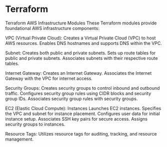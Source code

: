 # Terraform
Terraform AWS Infrastructure Modules
These Terraform modules provide foundational AWS infrastructure components:

VPC (Virtual Private Cloud):
Creates a Virtual Private Cloud (VPC) to host AWS resources.
Enables DNS hostnames and supports DNS within the VPC.

Subnet:
Creates both public and private subnets.
Sets up route tables for public and private subnets.
Associates subnets with their respective route tables.

Internet Gateway:
Creates an Internet Gateway.
Associates the Internet Gateway with the VPC for internet access.

Security Groups:
Creates security groups to control inbound and outbound traffic.
Configures security group rules using CIDR blocks and security group IDs.
Associates security group rules with security groups.

EC2 (Elastic Cloud Compute):
Instances
Launches EC2 instances.
Specifies the VPC and subnet for instance placement.
Configures user data for initial instance setup.
Associates SSH key pairs for secure access.
Assigns security groups to instances.

Resource Tags:
Utilizes resource tags for auditing, tracking, and resource management.


